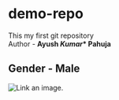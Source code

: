 # demo-repo
This my first git repository
<br>
Author - **Ayush *Kumar*\* Pahuja**   
## Gender - Male
![Link an image.](/learn/azure-devops/shared/media/mara.png)
